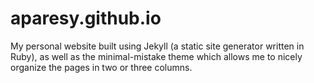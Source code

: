 # aparesy.github.io
My personal website built using Jekyll (a static site generator written in Ruby), as well as the minimal-mistake theme which allows me to nicely organize the pages in two or three columns. 
